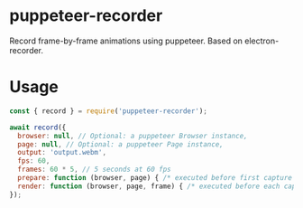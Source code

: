# puppeteer-recorder
Record frame-by-frame animations using puppeteer. Based on electron-recorder.

# Usage
```javascript
const { record } = require('puppeteer-recorder');

await record({
  browser: null, // Optional: a puppeteer Browser instance,
  page: null, // Optional: a puppeteer Page instance,
  output: 'output.webm',
  fps: 60,
  frames: 60 * 5, // 5 seconds at 60 fps
  prepare: function (browser, page) { /* executed before first capture */ },
  render: function (browser, page, frame) { /* executed before each capture */ }
});
```
